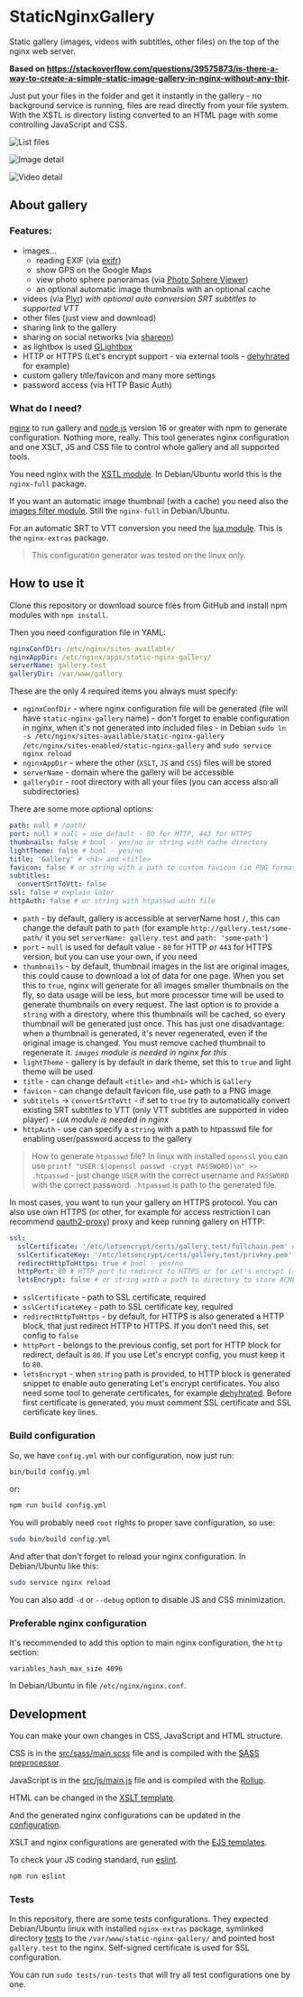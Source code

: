 # StaticNginxGallery

Static gallery (images, videos with subtitles, other files) on the top of the nginx web server.

**Based on https://stackoverflow.com/questions/39575873/is-there-a-way-to-create-a-simple-static-image-gallery-in-nginx-without-any-thir.**

Just put your files in the folder and get it instantly in the gallery - no background service is running, files are read directly from your file system. With the XSTL is directory listing converted to an HTML page with some controlling JavaScript and CSS.

![List files](/docs/gallery-list.jpg)

![Image detail](/docs/gallery-image.jpg)

![Video detail](/docs/gallery-video.jpg)

## About gallery

### Features:

- images...
   - reading EXIF (via [exifr](https://github.com/MikeKovarik/exifr))
   - show GPS on the Google Maps
   - view photo sphere panoramas (via [Photo Sphere Viewer](https://photo-sphere-viewer.js.org/))
   - an optional automatic image thumbnails with an optional cache
- videos (via [Plyr](https://plyr.io/)) *with optional auto conversion SRT subtitles to supported VTT*
- other files (just view and download)
- sharing link to the gallery
- sharing on social networks (via [shareon](https://shareon.js.org/))
- as lightbox is used [GLightbox](https://biati-digital.github.io/glightbox/)
- HTTP or HTTPS (Let's encrypt support - via external tools - [dehyhrated](https://dehydrated.io/) for example)
- custom gallery title/favicon and many more settings
- password access (via HTTP Basic Auth)

### What do I need?

[nginx](https://www.nginx.com/) to run gallery and [node.js](https://nodejs.org) version 16 or greater with npm to generate configuration. Nothing more, really. This tool generates nginx configuration and one XSLT, JS and CSS file to control whole gallery and all supported tools.

You need nginx with the [XSTL module](http://nginx.org/en/docs/http/ngx_http_xslt_module.html). In Debian/Ubuntu world this is the `nginx-full` package.

If you want an automatic image thumbnail (with a cache) you need also the [images filter module](http://nginx.org/en/docs/http/ngx_http_image_filter_module.html). Still the `nginx-full` in Debian/Ubuntu.

For an automatic SRT to VTT conversion you need the [lua module](https://github.com/openresty/lua-nginx-module). This is the `nginx-extras` package.

> This configuration generator was tested on the linux only.

## How to use it

Clone this repository or download source files from GitHub and install npm modules with `npm install`.

Then you need configuration file in YAML:

```yaml
nginxConfDir: /etc/nginx/sites-available/
nginxAppDir: /etc/nginx/apps/static-nginx-gallery/
serverName: gallery.test
galleryDir: /var/www/gallery
```

These are the only 4 required items you always must specify:
- `nginxConfDir` - where nginx configuration file will be generated (file will have `static-nginx-gallery` name) - don't forget to enable configuration in nginx, when it's not generated into included files - in Debian `sudo ln -s /etc/nginx/sites-available/static-nginx-gallery /etc/nginx/sites-enabled/static-nginx-gallery` and `sudo service nginx reload`
- `nginxAppDir` - where the other (`XSLT`, `JS` and `CSS`) files will be stored
- `serverName` - domain where the gallery will be accessible
- `galleryDir` - root directory with all your files (you can access also all subdirectories)

There are some more optional options:

```yaml
path: null # /path/
port: null # null = use default - 80 for HTTP, 443 for HTTPS
thumbnails: false # bool - yes/no or string with cache directory
lightTheme: false # bool - yes/no
title: 'Gallery' # <h1> and <title>
favicon: false # or string with a path to custom favicon (in PNG format)
subtitles:
  convertSrtToVtt: false
ssl: false # explain later
httpAuth: false # or string with htpasswd auth file
```

- `path` - by default, gallery is accessible at serverName host `/`, this can change the default path to `path` (for example `http://gallery.test/some-path/` it you set `serverName: gallery.test` and `path: 'some-path'`) 
- `port` - `null` is used for default value - `80` for HTTP or `443` for HTTPS version, but you can use your own, if you need
- `thumbnails` - by default, thumbnail images in the list are original images, this could cause to download a lot of data for one page. When you set this to `true`, nginx will generate for all images smaller thumbnails on the fly, so data usage will be less, but more processor time will be used to generate thumbnails on every request. The last option is to provide a `string` with a directory, where this thumbnails will be cached, so every thumbnail will be generated just once. This has just one disadvantage: when a thumbnail is generated, it's never regenerated, even if the original image is changed. You must remove cached thumbnail to regenerate it. *`images` module is needed in nginx for this*
- `lightTheme` - gallery is by default in dark theme, set this to `true` and light theme will be used
- `title` - can change default `<title>` and `<h1>` which is `Gallery`
- `favicon` - can change default favicon file, use path to a PNG image
- `subtitels` -> `convertSrtToVtt` - if set to `true` try to automatically convert existing SRT subtitles to VTT (only VTT subtitles are supported in video player) - *`LUA` module is needed in nginx*
- `httpAuth` - use can specify a `string` with a path to htpasswd file for enabling user/password access to the gallery

> How to generate `htpasswd` file? In linux with installed `openssl` you can use `printf "USER:$(openssl passwd -crypt PASSWORD)\n" >> .htpasswd` - just change `USER` with the correct username and `PASSWORD` with the correct password. `.htpasswd` is path to the generated file.

In most cases, you want to run your gallery on HTTPS protocol. You can also use own HTTPS (or other, for example for access restriction I can recommend [oauth2-proxy](https://github.com/oauth2-proxy/oauth2-proxy)) proxy and keep running gallery on HTTP:

```yaml
ssl:
  sslCertificate: '/etc/letsencrypt/certs/gallery.test/fullchain.pem' # required if ssl is set
  sslCertificateKey: '/etc/letsencrypt/certs/gallery,test/privkey.pem' # required if ssl is set
  redirectHttpToHttps: true # bool - yes/no
  httpPort: 80 # HTTP port to redirect to HTTPS or for Let's encrypt (if Let's encrypt is used, must be 80)
  letsEncrypt: false # or string with a path to directory to store ACME challenge
```

- `sslCertificate` - path to SSL certificate, required
- `sslCertificateKey` - path to SSL certificate key, required
- `redirectHttpToHttps` - by default, for HTTPS is also generated a HTTP block, that just redirect HTTP to HTTPS. If you don't need this, set config to `false`
- `httpPort` - belongs to the previous config, set port for HTTP block for redirect, default is `80`. If you use Let's encrypt config, you must keep it to `80`.
- `letsEncrypt` - when `string` path is provided, to HTTP block is generated snippet to enable auto generating Let's encrypt certificates. You also need some tool to generate certificates, for example [dehyhrated](https://dehydrated.io/). Before first certificate is generated, you must comment SSL certificate and SSL certificate key lines.

### Build configuration

So, we have `config.yml` with our configuration, now just run:

```bash
bin/build config.yml
``` 

or:

```bash
npm run build config.yml
``` 

You will probably need `root` rights to proper save configuration, so use:

```bash
sudo bin/build config.yml
```

And after that don't forget to reload your nginx configuration. In Debian/Ubuntu like this:

```bash
sudo service nginx reload
```

You can also add `-d` or `--debug` option to disable JS and CSS minimization.

### Preferable nginx configuration

It's recommended to add this option to main nginx configuration, the `http` section:

```
variables_hash_max_size 4096
```

In Debian/Ubuntu in file `/etc/nginx/nginx.conf`.

## Development

You can make your own changes in CSS, JavaScript and HTML structure.

CSS is in the [src/sass/main.scss](/src/sass/main.scss) file and is compiled with the [SASS preprocessor](https://sass-lang.com/).

JavaScript is in the [src/js/main.js](/src/js/main.js) file and is compiled with the [Rollup](https://rollupjs.org/).

HTML can be changed in the [XSLT template](/src/templates/xslt.ejs).

And the generated nginx configurations can be updated in the [configuration](/src/templates/conf.ejs).

XSLT and nginx configurations are generated with the [EJS templates](https://ejs.co/).

To check your JS coding standard, run [eslint](https://eslint.org/).

```bash
npm run eslint
```

### Tests

In this repository, there are some tests configurations. They expected Debian/Ubuntu linux with installed `nginx-extras` package, symlinked directory [tests](/tests) to the `/var/www/static-nginx-gallery/` and pointed host `gallery.test` to the nginx. Self-signed certificate is used for SSL configuration.

You can run `sudo tests/run-tests` that will try all test configurations one by one.
